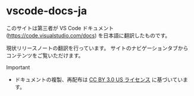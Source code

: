 # vscode-docs-ja

このサイトは第三者が VS Code ドキュメント (https://code.visualstudio.com/docs) を日本語に翻訳したものです。

現状リリースノートの翻訳を行っています。 サイトのナビゲーションタブからコンテンツをご覧いただけます。

> [!IMPORTANT]
> - ドキュメントの複製、再配布は [CC BY 3.0 US ライセンス](https://github.com/microsoft/vscode-docs/blob/5cb23b34e157df9a24d85637a4a4efbe85024237/LICENSE.md) に基づいています。
